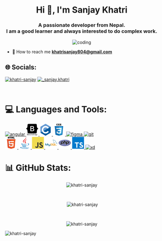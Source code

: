 <h1 align="center">Hi 👋, I'm Sanjay Khatri</h1>
<h3 align="center">
  A passionate developer from Nepal.
  <br>
  I am a good learner and always interested to do complex work.
</h3>

<p align="center">
  <img align="center" alt="coding" width="400" src="https://user-images.githubusercontent.com/52356809/167303994-26206bdf-a727-4682-8cd4-ab9dea6cb402.gif">
</p>

- 📨 How to reach me **khatrisanjay804@gmail.com** <br>

## 🌐 Socials:
<p align="left">
<a href="https://linkedin.com/in/khatri-sanjay" target="blank"><img align="center" src="https://raw.githubusercontent.com/rahuldkjain/github-profile-readme-generator/master/src/images/icons/Social/linked-in-alt.svg" alt="khatri-sanjay" height="30" width="40" /></a>
<a href="https://instagram.com/_sanjay.khatri" target="blank"><img align="center" src="https://raw.githubusercontent.com/rahuldkjain/github-profile-readme-generator/master/src/images/icons/Social/instagram.svg" alt="_sanjay.khatri" height="30" width="40" /></a>
</p><br>

# 💻 Languages and Tools:
<p align="left"> <a href="https://angular.io" target="_blank" rel="noreferrer"> <img src="https://angular.io/assets/images/logos/angular/angular.svg" alt="angular" width="40" height="40"/> </a> <a href="https://angular.io" target="_blank" rel="noreferrer"> </a> <a href="https://getbootstrap.com" target="_blank" rel="noreferrer"> <img src="https://raw.githubusercontent.com/devicons/devicon/master/icons/bootstrap/bootstrap-plain-wordmark.svg" alt="bootstrap" width="40" height="40"/> </a> <a href="https://www.cprogramming.com/" target="_blank" rel="noreferrer"> <img src="https://raw.githubusercontent.com/devicons/devicon/master/icons/c/c-original.svg" alt="c" width="40" height="40"/> </a> <a href="https://www.w3schools.com/css/" target="_blank" rel="noreferrer"> <img src="https://raw.githubusercontent.com/devicons/devicon/master/icons/css3/css3-original-wordmark.svg" alt="css3" width="40" height="40"/> </a> <a href="https://www.figma.com/" target="_blank" rel="noreferrer"> <img src="https://www.vectorlogo.zone/logos/figma/figma-icon.svg" alt="figma" width="40" height="40"/> </a> <a href="https://git-scm.com/" target="_blank" rel="noreferrer"> <img src="https://www.vectorlogo.zone/logos/git-scm/git-scm-icon.svg" alt="git" width="40" height="40"/> </a> <a href="https://www.w3.org/html/" target="_blank" rel="noreferrer">
<br>
<img src="https://raw.githubusercontent.com/devicons/devicon/master/icons/html5/html5-original-wordmark.svg" alt="html5" width="40" height="40"/> </a> <a href="https://www.java.com" target="_blank" rel="noreferrer"> <img src="https://raw.githubusercontent.com/devicons/devicon/master/icons/java/java-original.svg" alt="java" width="40" height="40"/> </a> <a href="https://developer.mozilla.org/en-US/docs/Web/JavaScript" target="_blank" rel="noreferrer"> <img src="https://raw.githubusercontent.com/devicons/devicon/master/icons/javascript/javascript-original.svg" alt="javascript" width="40" height="40"/> </a> <a href="https://www.mysql.com/" target="_blank" rel="noreferrer"> <img src="https://raw.githubusercontent.com/devicons/devicon/master/icons/mysql/mysql-original-wordmark.svg" alt="mysql" width="40" height="40"/> </a> <a href="https://www.php.net" target="_blank" rel="noreferrer"> <img src="https://raw.githubusercontent.com/devicons/devicon/master/icons/php/php-original.svg" alt="php" width="40" height="40"/> </a> <a href="https://www.typescriptlang.org/" target="_blank" rel="noreferrer"> <img src="https://raw.githubusercontent.com/devicons/devicon/master/icons/typescript/typescript-original.svg" alt="typescript" width="40" height="40"/> </a> <a href="https://www.adobe.com/products/xd.html" target="_blank" rel="noreferrer"> <img src="https://cdn.worldvectorlogo.com/logos/adobe-xd.svg" alt="xd" width="40" height="40"/> </a> </p>

# 📊 GitHub Stats:
<p align="center"><img align="center" src="https://github-readme-stats.vercel.app/api/top-langs?username=khatri-sanjay&show_icons=true&locale=en&layout=compact" alt="khatri-sanjay" /></p>
<br>

<p align="center">&nbsp;<img align="center" src="https://github-readme-stats.vercel.app/api?username=khatri-sanjay&show_icons=true&locale=en" alt="khatri-sanjay" /></p>
<br>

<p align="center"><img align="center" src="https://github-readme-streak-stats.herokuapp.com/?user=khatri-sanjay&" alt="khatri-sanjay" /></p>

<p align="left"> <img src="https://komarev.com/ghpvc/?username=khatri-sanjay&label=Profile%20views&color=0e75b6&style=flat" alt="khatri-sanjay" /> </p>

